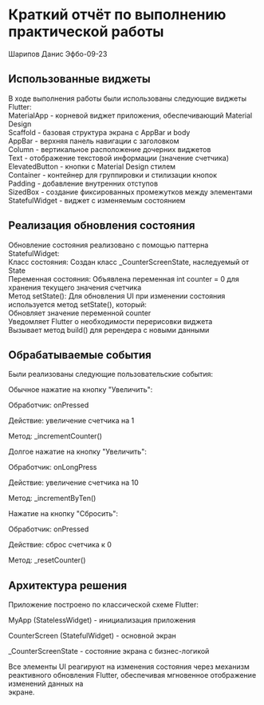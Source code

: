# Краткий отчёт по выполнению практической работы
Шарипов Данис Эфбо-09-23

## Использованные виджеты
В ходе выполнения работы были использованы следующие виджеты Flutter: <br>
MaterialApp - корневой виджет приложения, обеспечивающий Material Design<br>
Scaffold - базовая структура экрана с AppBar и body<br>
AppBar - верхняя панель навигации с заголовком<br>
Column - вертикальное расположение дочерних виджетов<br>
Text - отображение текстовой информации (значение счетчика)<br>
ElevatedButton - кнопки с Material Design стилем<br>
Container - контейнер для группировки и стилизации кнопок<br>
Padding - добавление внутренних отступов<br>
SizedBox - создание фиксированных промежутков между элементами<br>
StatefulWidget - виджет с изменяемым состоянием<br>

## Реализация обновления состояния<br>
Обновление состояния реализовано с помощью паттерна StatefulWidget:<br>
Класс состояния: Создан класс _CounterScreenState, наследуемый от State<CounterScreen><br>
Переменная состояния: Объявлена переменная int counter = 0 для хранения текущего значения счетчика<br>
Метод setState(): Для обновления UI при изменении состояния используется метод setState(), который:<br>
Обновляет значение переменной counter<br>
Уведомляет Flutter о необходимости перерисовки виджета<br>
Вызывает метод build() для ререндера с новыми данными<br>

## Обрабатываемые события
Были реализованы следующие пользовательские события:<br>

Обычное нажатие на кнопку "Увеличить":<br>

Обработчик: onPressed<br>

Действие: увеличение счетчика на 1<br>

Метод: _incrementCounter()<br>

Долгое нажатие на кнопку "Увеличить":<br>

Обработчик: onLongPress<br>

Действие: увеличение счетчика на 10<br>

Метод: _incrementByTen()<br>

Нажатие на кнопку "Сбросить":<br>

Обработчик: onPressed<br>

Действие: сброс счетчика к 0<br>

Метод: _resetCounter()<br>

## Архитектура решения
Приложение построено по классической схеме Flutter:<br>

MyApp (StatelessWidget) - инициализация приложения<br>

CounterScreen (StatefulWidget) - основной экран<br>

_CounterScreenState - состояние экрана с бизнес-логикой<br>

Все элементы UI реагируют на изменения состояния через механизм реактивного обновления Flutter, обеспечивая мгновенное отображение изменений данных на<br> экране.




